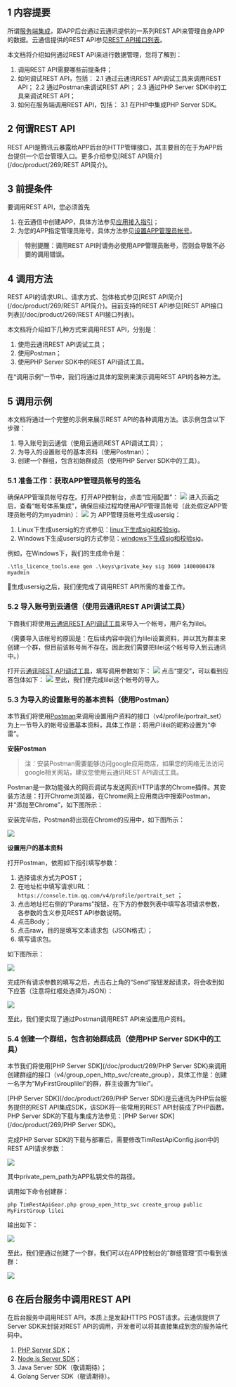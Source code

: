 ## 1 内容提要

所谓[服务端集成](/doc/product/269/REST%20API简介)，即APP后台通过云通讯提供的一系列REST API来管理自身APP的数据。云通信提供的REST API参见[REST API接口列表](/doc/product/269/REST%20API接口列表)。

本文档将介绍如何通过REST API来进行数据管理，您将了解到：

1. 调用REST API需要哪些前提条件；
1. 如何调试REST API，包括：
	2.1 通过云通讯REST API调试工具来调用REST API；
	2.2 通过Postman来调试REST API；
	2.3 通过PHP Server SDK中的工具来调试REST API；
1. 如何在服务端调用REST API，包括：
	3.1 在PHP中集成PHP Server SDK。

## 2 何谓REST API

REST API是腾讯云暴露给APP后台的HTTP管理接口，其主要目的在于为APP后台提供一个后台管理入口。更多介绍参见[REST API简介](/doc/product/269/REST API简介)。

## 3 前提条件

要调用REST API，您必须首先
1. 在云通信中创建APP，具体方法参见[应用接入指引](/doc/product/269/应用接入指引)；
1. 为您的APP指定管理员账号，具体方法参见[设置APP管理员帐号](/doc/product/269/%E8%AE%BE%E7%BD%AEAPP%E7%AE%A1%E7%90%86%E5%91%98)。

>**特别提醒：调用REST API时请务必使用APP管理员账号，否则会导致不必要的调用错误。**

## 4 调用方法

REST API的请求URL、请求方式、包体格式参见[REST API简介](/doc/product/269/REST API简介)。目前支持的REST API参见[REST API接口列表](/doc/product/269/REST API接口列表)。

本文档将介绍如下几种方式来调用REST API，分别是：
1. 使用云通讯REST API调试工具；
1. 使用Postman；
1. 使用PHP Server SDK中的REST API调试工具。

在“调用示例”一节中，我们将通过具体的案例来演示调用REST API的各种方法。

## 5 调用示例

本文档将通过一个完整的示例来展示REST API的各种调用方法。该示例包含以下步骤：
1. 导入账号到云通信（使用云通讯REST API调试工具）；
1. 为导入的设置账号的基本资料（使用Postman）；
1. 创建一个群组，包含初始群成员（使用PHP Server SDK中的工具）。

### 5.1 准备工作：获取APP管理员帐号的签名

确保APP管理员帐号存在。打开APP控制台，点击“应用配置”：
![](//avc.qcloud.com/wiki2.0/im/imgs/20151118091132_40174.png)
进入页面之后，查看“帐号体系集成”，确保后续过程均使用APP管理员帐号（此处假定APP管理员帐号的为myadmin）：
![](//avc.qcloud.com/wiki2.0/im/imgs/20151118091144_80129.png)
为 APP管理员帐号生成usersig：
1. Linux下生成usersig的方式参见：[linux下生成sig和校验sig](/doc/product/269/TLS%E5%90%8E%E5%8F%B0API%E4%BD%BF%E7%94%A8%E6%89%8B%E5%86%8C#2-linux.E5.B9.B3.E5.8F.B0)。
1. Windows下生成usersig的方式参见：[windows下生成sig和校验sig](/doc/product/269/TLS%E5%90%8E%E5%8F%B0API%E4%BD%BF%E7%94%A8%E6%89%8B%E5%86%8C#3-windows.E5.B9.B3.E5.8F.B0)。


例如，在Windows下，我们的生成命令是：
```
.\tls_licence_tools.exe gen .\keys\private_key sig 3600 1400000478 myadmin
```
生成usersig之后，我们便完成了调用REST API所需的准备工作。

### 5.2 导入账号到云通信（使用云通讯REST API调试工具）

下面我们将使用[云通讯REST API调试工具](https://avc.qcloud.com/wiki2.0/im/APITester/APITester.html#v4/im_open_login_svc/account_import)来导入一个帐号，用户名为lilei。

（需要导入该帐号的原因是：在后续内容中我们为lilei设置资料，并以其为群主来创建一个群，但目前该帐号尚不存在。因此我们需要把lilei这个帐号导入到云通讯中。）

打开云[通讯REST API调试工具](https://avc.qcloud.com/wiki2.0/im/APITester/APITester.html)，填写调用参数如下：
![](//avc.qcloud.com/wiki2.0/im/imgs/20151210075829_46289.jpg)
点击“提交”，可以看到应答包体如下：
![](//avc.qcloud.com/wiki2.0/im/imgs/20151124085151_48669.png)
至此，我们便完成lilei这个帐号的导入。

### 5.3 为导入的设置账号的基本资料（使用Postman）

本节我们将使用[Postman](https://www.getpostman.com/)来调用设置用户资料的接口（v4/profile/portrait_set）为上一节导入的帐号设置基本资料，具体工作是：将用户lilei的昵称设置为“李雷”。

**安装Postman**

>注：安装Postman需要能够访问google应用商店，如果您的网络无法访问google相关网站，建议您使用云通讯REST API调试工具。

Postman是一款功能强大的网页调试与发送网页HTTP请求的Chrome插件。其安装方法是：打开Chrome浏览器，在Chrome网上应用商店中搜索Postman，并“添加至Chrome”，如下图所示：

安装完毕后，Postman将出现在Chrome的应用中，如下图所示：

![](//avc.qcloud.com/wiki2.0/im/imgs/20151118091341_82635.png)

**设置用户的基本资料**

打开Postman，依照如下指引填写参数：

1. 选择请求方式为POST；
1. 在地址栏中填写请求URL：```https://console.tim.qq.com/v4/profile/portrait_set``` ；
1. 点击地址栏右侧的“Params”按钮，在下方的参数列表中填写各项请求参数，各参数的含义参见REST API参数说明。
1. 点击Body；
1. 点击raw，目的是填写文本请求包（JSON格式）；
1. 填写请求包。

如下图所示：

![](//avc.qcloud.com/wiki2.0/im/imgs/20151210080319_84233.jpg)

完成所有请求参数的填写之后，点击右上角的“Send”按钮发起请求，将会收到如下应答（注意将红框处选择为JSON）：

![](//avc.qcloud.com/wiki2.0/im/imgs/20151118091506_85927.png)

至此，我们便实现了通过Postman调用REST API来设置用户资料。

### 5.4 创建一个群组，包含初始群成员（使用PHP Server SDK中的工具）
本节我们将使用[PHP Server SDK](/doc/product/269/PHP Server SDK)来调用创建群组的接口（v4/group_open_http_svc/create_group），具体工作是：创建一名字为“MyFirstGrouplilei”的群，群主设置为“lilei”。

[PHP Server SDK](/doc/product/269/PHP Server SDK)是云通讯为PHP后台服务提供的REST API集成SDK，该SDK将一些常用的REST API封装成了PHP函数。PHP Server SDK的下载与集成方法参见：[PHP Server SDK](/doc/product/269/PHP Server SDK)。

完成PHP Server SDK的下载与部署后，需要修改TimRestApiConfig.json中的REST API请求参数：

![](//avc.qcloud.com/wiki2.0/im/imgs/20151123113238_10213.jpg)

其中private_pem_path为APP私钥文件的路径。

调用如下命令创建群：

```
php TimRestApiGear.php group_open_http_svc create_group public MyFirstGroup lilei
```

输出如下：

![](http://avc.qcloud.com/wiki2.0/im/imgs/20151210080556_60961.png)

至此，我们便通过创建了一个群，我们可以在APP控制台的“群组管理”页中看到该群：

![](//avc.qcloud.com/wiki2.0/im/imgs/20151118095659_40610.png)

## 6 在后台服务中调用REST API
在后台服务中调用REST API，本质上是发起HTTPS POST请求。云通信提供了Server SDK来封装对REST API的调用，开发者可以将其直接集成到您的服务端代码中。

1. [PHP Server SDK](/doc/product/269/PHP%20Server%20SDK)；
1. [Node.js Server SDK](/doc/product/269/4287#1-.E5.8A.9F.E8.83.BD.E8.AF.B4.E6.98.8E)；
1. Java Server SDK（敬请期待）；
1. Golang Server SDK（敬请期待）。